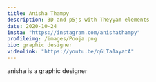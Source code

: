 ```yaml
---
title: Anisha Thampy
description: 3D and p5js with Theyyam elements
date: 2020-10-24
insta: "https://instagram.com/anishathampy"
profileimg: /images/Pooja.png
bio: graphic designer
videolink: "https://youtu.be/q6LTa1ayatA"
---
```


anisha is a graphic designer